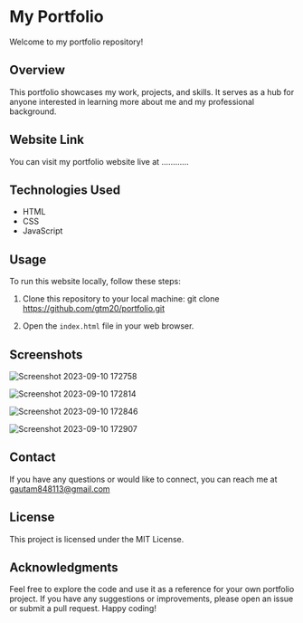 # My Portfolio

Welcome to my portfolio repository! 

## Overview

This portfolio showcases my work, projects, and skills. It serves as a hub for anyone interested in learning more about me and my professional background.

## Website Link

You can visit my portfolio website live at ............

## Technologies Used

- HTML
- CSS
- JavaScript

## Usage

To run this website locally, follow these steps:

1. Clone this repository to your local machine:
git clone https://github.com/gtm20/portfolio.git



2. Open the `index.html` file in your web browser.

## Screenshots

![Screenshot 2023-09-10 172758](https://github.com/gtm20/Portfolio/assets/115064011/beca2e94-cb58-45b9-9c38-903270228e07)

![Screenshot 2023-09-10 172814](https://github.com/gtm20/Portfolio/assets/115064011/bc381b74-383e-4b11-ade0-c60d45bfb727)

![Screenshot 2023-09-10 172846](https://github.com/gtm20/Portfolio/assets/115064011/742ca061-641b-4a88-950c-c730067a8f43)

![Screenshot 2023-09-10 172907](https://github.com/gtm20/Portfolio/assets/115064011/fc0e9a75-bd16-4ac7-8dc8-4cf52db1dd40)



## Contact

If you have any questions or would like to connect, you can reach me at 
gautam848113@gmail.com

## License

This project is licensed under the MIT License.

## Acknowledgments

Feel free to explore the code and use it as a reference for your own portfolio project. If you have any suggestions or improvements, please open an issue or submit a pull request. Happy coding!


